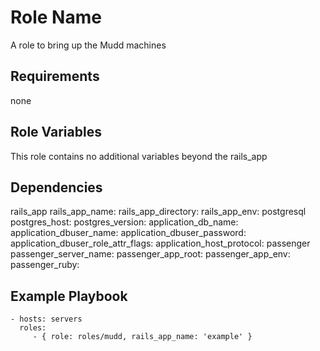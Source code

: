 Role Name
=========

A role to bring up the Mudd machines

Requirements
------------

none

Role Variables
--------------

This role contains no additional variables beyond the rails_app

Dependencies
------------

rails_app
  rails_app_name: 
  rails_app_directory:
  rails_app_env: 
postgresql
  postgres_host: 
  postgres_version:
  application_db_name: 
  application_dbuser_name: 
  application_dbuser_password:
  application_dbuser_role_attr_flags: 
  application_host_protocol:
passenger
  passenger_server_name:
  passenger_app_root:
  passenger_app_env:
  passenger_ruby:

Example Playbook
----------------

    - hosts: servers
      roles:
         - { role: roles/mudd, rails_app_name: 'example' }
